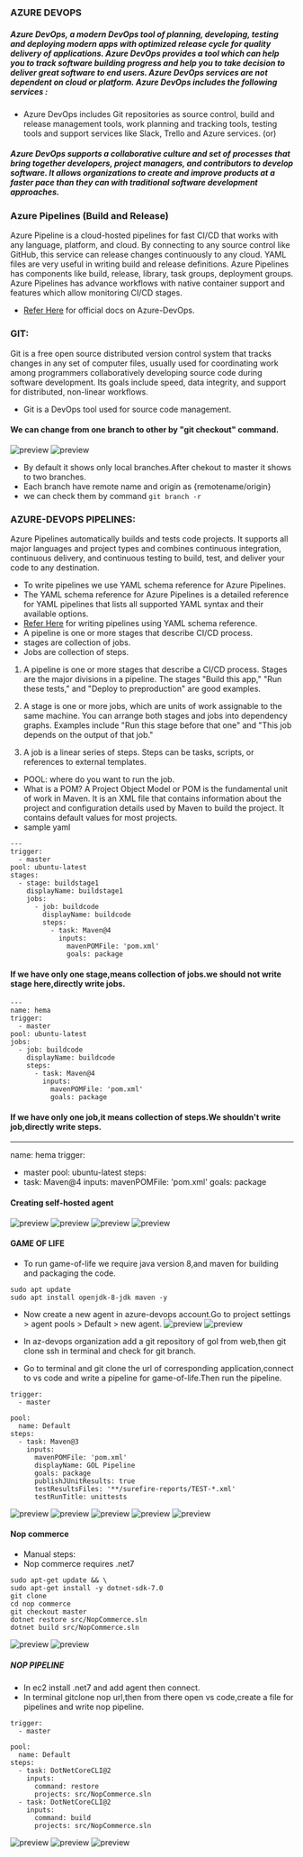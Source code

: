 ### AZURE DEVOPS
##### Azure DevOps, a modern DevOps tool of planning, developing, testing and deploying modern apps with optimized release cycle for quality delivery of applications. Azure DevOps provides a tool which can help you to track software building progress and help you to take decision to deliver great software to end users. Azure DevOps services are not dependent on cloud or platform. Azure DevOps includes the following services :

* Azure DevOps includes Git repositories as source control, build and release management tools, work planning and tracking tools, testing tools and support services like Slack, Trello and Azure services.
(or)
##### Azure DevOps supports a collaborative culture and set of processes that bring together developers, project managers, and contributors to develop software. It allows organizations to create and improve products at a faster pace than they can with traditional software development approaches.
### Azure Pipelines (Build and Release)
Azure Pipeline is a cloud-hosted pipelines for fast CI/CD that works with any language, platform, and cloud. By connecting to any source control like GitHub, this service can release changes continuously to any cloud. YAML files are very useful in writing build and release definitions. Azure Pipelines has components like build, release, library, task groups, deployment groups. Azure Pipelines has advance workflows with native container support and features which allow monitoring CI/CD stages.
* [Refer Here](https://www.dotnettricks.com/learn/devops/introduction-to-azure-devops) for official docs on Azure-DevOps.

### GIT: 
Git is a free open source distributed version control system that tracks changes in any set of computer files, usually used for coordinating work among programmers collaboratively developing source code during software development. Its goals include speed, data integrity, and support for distributed, non-linear workflows.
* Git is a DevOps tool used for source code management.

#### We can change from one branch to other by "git checkout" command.
![preview](./Images/az1.png)
![preview](./Images/az2.png)
* By default it shows only local branches.After chekout to master it shows to two branches.
* Each branch have remote name and origin as {remotename/origin}
* we can check them by command `git branch -r`

### AZURE-DEVOPS PIPELINES:
Azure Pipelines automatically builds and tests code projects. It supports all major languages and project types and combines continuous integration, continuous delivery, and continuous testing to build, test, and deliver your code to any destination.
* To write pipelines we use YAML schema reference for Azure Pipelines.
* The YAML schema reference for Azure Pipelines is a detailed reference for YAML pipelines that lists all supported YAML syntax and their available options.
* [Refer Here](https://learn.microsoft.com/en-us/azure/devops/pipelines/yaml-schema/?view=azure-pipelines) for writing pipelines using YAML schema reference.
* A pipeline is one or more stages that describe CI/CD process.
* stages are collection of jobs.
* Jobs are collection of steps.

1. A pipeline is one or more stages that describe a CI/CD process. Stages are the major divisions in a pipeline. The stages "Build this app," "Run these tests," and "Deploy to preproduction" are good examples.

2. A stage is one or more jobs, which are units of work assignable to the same machine. You can arrange both stages and jobs into dependency graphs. Examples include "Run this stage before that one" and "This job depends on the output of that job."
3. A job is a linear series of steps. Steps can be tasks, scripts, or references to external templates.

* POOL: where do you want to run the job.
* What is a POM? A Project Object Model or POM is the fundamental unit of work in Maven. It is an XML file that contains information about the project and configuration details used by Maven to build the project. It contains default values for most projects.
* sample yaml
```
---
trigger:
  - master
pool: ubuntu-latest
stages:
  - stage: buildstage1
    displayName: buildstage1
    jobs:
      - job: buildcode
        displayName: buildcode
        steps:
          - task: Maven@4
            inputs:
              mavenPOMFile: 'pom.xml'
              goals: package
```
#### If we have only one stage,means collection of jobs.we should not write stage here,directly write jobs.
```
---
name: hema
trigger:
  - master
pool: ubuntu-latest
jobs:
  - job: buildcode
    displayName: buildcode
    steps:
      - task: Maven@4
        inputs:
          mavenPOMFile: 'pom.xml'
          goals: package
```
#### If we have only one job,it means collection of steps.We shouldn't write job,directly write steps.
---
name: hema
trigger:
  - master
pool: ubuntu-latest
steps:
  - task: Maven@4
    inputs:
      mavenPOMFile: 'pom.xml'
      goals: package

#### Creating self-hosted agent
![preview](./Images/az3.png)
![preview](./Images/az4.png)
![preview](./Images/az5.png)
![preview](./Images/az6.png)

#### GAME OF LIFE
* To run game-of-life we require java version 8,and maven for building and packaging the code.
```
sudo apt update
sudo apt install openjdk-8-jdk maven -y
```
* Now create a new agent in azure-devops account.Go to project settings > agent pools > Default > new agent.
![preview](./Images/az8.png)
![preview](./Images/az9.png)
* In az-devops organization add a git repository of gol from web,then git clone ssh in terminal and check for git branch.

* Go to terminal and git clone the url of corresponding application,connect to vs code and write a pipeline for game-of-life.Then run the pipeline.
```
trigger:
  - master
  
pool:
  name: Default
steps:
  - task: Maven@3
    inputs:
      mavenPOMFile: 'pom.xml'
      displayName: GOL Pipeline
      goals: package
      publishJUnitResults: true
      testResultsFiles: '**/surefire-reports/TEST-*.xml'
      testRunTitle: unittests
```
![preview](./Images/az10.png)
![preview](./Images/az11.png)
![preview](./Images/az12.png)
![preview](./Images/az13.png)
![preview](./Images/az14.png)

#### Nop commerce
* Manual steps:
* Nop commerce requires .net7
```
sudo apt-get update && \
sudo apt-get install -y dotnet-sdk-7.0
git clone
cd nop commerce
git checkout master
dotnet restore src/NopCommerce.sln
dotnet build src/NopCommerce.sln
```
![preview](./Images/az15.png)
![preview](./Images/az16.png)

##### NOP PIPELINE

* In ec2 install .net7 and add agent then connect.
* In terminal gitclone nop url,then from there open vs code,create a file for pipelines and write nop pipeline.
```
trigger:
  - master

pool:
  name: Default
steps:
  - task: DotNetCoreCLI@2
    inputs:
      command: restore
      projects: src/NopCommerce.sln
  - task: DotNetCoreCLI@2
    inputs:
      command: build
      projects: src/NopCommerce.sln
```
![preview](./Images/az17.png)
![preview](./Images/az18.png)
![preview](./Images/az19.png)
